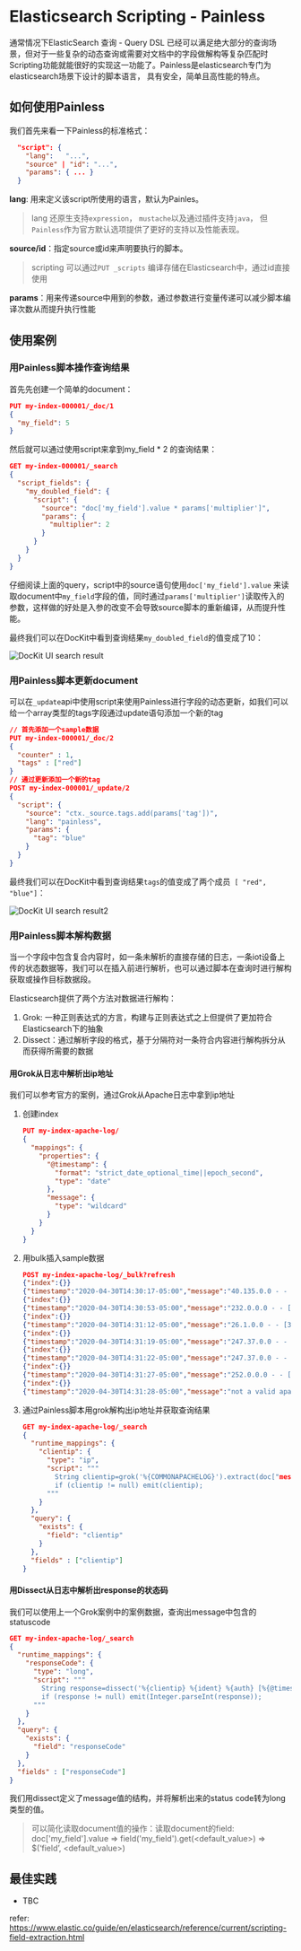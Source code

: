 # Elasticsearch Scripting - Painless

通常情况下ElasticSearch 查询 - Query DSL 已经可以满足绝大部分的查询场景，但对于一些复杂的动态查询或需要对文档中的字段做解构等复杂匹配时Scripting功能就能很好的实现这一功能了。Painless是elasticsearch专门为elasticsearch场景下设计的脚本语言， 具有安全，简单且高性能的特点。

## 如何使用Painless

我们首先来看一下Painless的标准格式：

```json
  "script": {
    "lang":   "...",
    "source" | "id": "...",
    "params": { ... }
  }
```

**lang**: 用来定义该script所使用的语言，默认为Painles。

> lang 还原生支持`expression`， `mustache`以及通过插件支持`java`， 但`Painless`作为官方默认选项提供了更好的支持以及性能表现。

**source/id**：指定source或id来声明要执行的脚本。

> scripting 可以通过`PUT _scripts` 编译存储在Elasticsearch中，通过id直接使用

**params**：用来传递source中用到的参数，通过参数进行变量传递可以减少脚本编译次数从而提升执行性能



## 使用案例

### 用Painless脚本操作查询结果

首先先创建一个简单的document：

```json
PUT my-index-000001/_doc/1
{
  "my_field": 5
}
```

然后就可以通过使用script来拿到my_field * 2 的查询结果：

```json
GET my-index-000001/_search
{
  "script_fields": {
    "my_doubled_field": {
      "script": { 
        "source": "doc['my_field'].value * params['multiplier']", 
        "params": {
          "multiplier": 2
        }
      }
    }
  }
}
```

仔细阅读上面的query，script中的source语句使用`doc['my_field'].value` 来读取document中`my_field`字段的值，同时通过`params['multiplier']`读取传入的参数，这样做的好处是入参的改变不会导致source脚本的重新编译，从而提升性能。

最终我们可以在DocKit中看到查询结果`my_doubled_field`的值变成了10：

![DocKit UI search result](../../statics/database/elasticsearch/elasticsearch-painless-01.png)

### 用Painless脚本更新document

可以在`_update`api中使用script来使用Painless进行字段的动态更新，如我们可以给一个array类型的tags字段通过update语句添加一个新的tag

```json
// 首先添加一个sample数据
PUT my-index-000001/_doc/2
{
  "counter" : 1,
  "tags" : ["red"]
}
// 通过更新添加一个新的tag
POST my-index-000001/_update/2
{
  "script": {
    "source": "ctx._source.tags.add(params['tag'])",
    "lang": "painless",
    "params": {
      "tag": "blue"
    }
  }
}
```

最终我们可以在DocKit中看到查询结果`tags`的值变成了两个成员` [ "red", "blue"]`：

![DocKit UI search result2](../../statics/database/elasticsearch/elasticsearch-painless-02.png)

### 用Painless脚本解构数据

当一个字段中包含复合内容时，如一条未解析的直接存储的日志，一条iot设备上传的状态数据等，我们可以在插入前进行解析，也可以通过脚本在查询时进行解构获取或操作目标数据段。

Elasticsearch提供了两个方法对数据进行解构：

1. Grok: 一种正则表达式的方言，构建与正则表达式之上但提供了更加符合Elasticsearch下的抽象
2. Dissect：通过解析字段的格式，基于分隔符对一条符合内容进行解构拆分从而获得所需要的数据

#### 用Grok从日志中解析出ip地址

我们可以参考官方的案例，通过Grok从Apache日志中拿到ip地址

1. 创建index

   ```json
   PUT my-index-apache-log/
   {
     "mappings": {
       "properties": {
         "@timestamp": {
           "format": "strict_date_optional_time||epoch_second",
           "type": "date"
         },
         "message": {
           "type": "wildcard"
         }
       }
     }
   }
   ```

2. 用bulk插入sample数据

   ```json
   POST my-index-apache-log/_bulk?refresh
   {"index":{}}
   {"timestamp":"2020-04-30T14:30:17-05:00","message":"40.135.0.0 - - [30/Apr/2020:14:30:17 -0500] \"GET /images/hm_bg.jpg HTTP/1.0\" 200 24736"}
   {"index":{}}
   {"timestamp":"2020-04-30T14:30:53-05:00","message":"232.0.0.0 - - [30/Apr/2020:14:30:53 -0500] \"GET /images/hm_bg.jpg HTTP/1.0\" 200 24736"}
   {"index":{}}
   {"timestamp":"2020-04-30T14:31:12-05:00","message":"26.1.0.0 - - [30/Apr/2020:14:31:12 -0500] \"GET /images/hm_bg.jpg HTTP/1.0\" 200 24736"}
   {"index":{}}
   {"timestamp":"2020-04-30T14:31:19-05:00","message":"247.37.0.0 - - [30/Apr/2020:14:31:19 -0500] \"GET /french/splash_inet.html HTTP/1.0\" 200 3781"}
   {"index":{}}
   {"timestamp":"2020-04-30T14:31:22-05:00","message":"247.37.0.0 - - [30/Apr/2020:14:31:22 -0500] \"GET /images/hm_nbg.jpg HTTP/1.0\" 304 0"}
   {"index":{}}
   {"timestamp":"2020-04-30T14:31:27-05:00","message":"252.0.0.0 - - [30/Apr/2020:14:31:27 -0500] \"GET /images/hm_bg.jpg HTTP/1.0\" 200 24736"}
   {"index":{}}
   {"timestamp":"2020-04-30T14:31:28-05:00","message":"not a valid apache log"}
   
   ```

3. 通过Painless脚本用grok解构出ip地址并获取查询结果

   ```json
   GET my-index-apache-log/_search
   {
     "runtime_mappings": {
       "clientip": {
         "type": "ip",
         "script": """
           String clientip=grok('%{COMMONAPACHELOG}').extract(doc["message"].value)?.clientip;
           if (clientip != null) emit(clientip); 
         """
       }
     },
     "query": {
       "exists": {
         "field": "clientip"
       }
     },
     "fields" : ["clientip"]
   }
   ```

#### 用Dissect从日志中解析出response的状态码

我们可以使用上一个Grok案例中的案例数据，查询出message中包含的statuscode

```JSON
GET my-index-apache-log/_search
{
  "runtime_mappings": {
    "responseCode": {
      "type": "long",
      "script": """
        String response=dissect('%{clientip} %{ident} %{auth} [%{@timestamp}] "%{verb} %{request} HTTP/%{httpversion}" %{response} %{size}').extract(doc["message"].value)?.response;
        if (response != null) emit(Integer.parseInt(response));
      """
    }
  },
  "query": {
    "exists": {
      "field": "responseCode"
    }
  },
  "fields" : ["responseCode"]
}
```

我们用dissect定义了message值的结构，并将解析出来的status code转为long类型的值。

> 可以简化读取document值的操作：读取document的field: doc['my_field'].value => field('my_field').get(<default_value>) => $(‘field’, <default_value>)



## 最佳实践

- TBC



refer: https://www.elastic.co/guide/en/elasticsearch/reference/current/scripting-field-extraction.html
